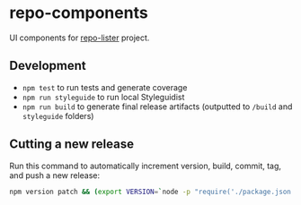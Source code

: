 # repo-components
UI components for [repo-lister][repolister] project. 


## Development
* `npm test` to run tests and generate coverage
* `npm run styleguide` to run local Styleguidist
* `npm run build` to generate final release artifacts (outputted to `/build` and `styleguide` folders) 


## Cutting a new release
Run this command to automatically increment version, build, commit, tag, and push a new release:
```bash
npm version patch && (export VERSION=`node -p "require('./package.json').version"`; npm run build && git add ./build/ ./docs/ && git commit --amend --no-edit && git tag -fam $VERSION v$VERSION && git push && git push origin v$VERSION)
```


[repolister]: https://www.github.com/gaggle/repo-lister
